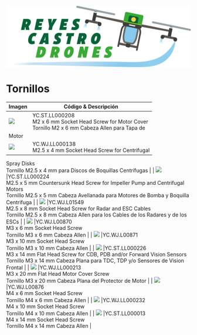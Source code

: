 [![](/Reyes-Castro-Drones_LOGO.png "Volver a la Página de Inicio")](/README.md)

# Tornillos

| Imagen | Código & Descripción |
| ------ | -------------------- |
| <img src="./YC.ST.LL000208.png" width="100"> |YC.ST.LL000208 <br>M2 x 6 mm Socket Head Screw for Motor Cover<br>Tornillo M2 x 6 mm Cabeza Allen para Tapa de
Motor |
| <img src="./YC.WJ.LL000138.png" width="100"> |YC.WJ.LL000138 <br>M2.5 x 4 mm Socket Head Screw for Centrifugal
Spray Disks<br>Tornillo M2.5 x 4 mm para Discos de Boquillas
Centrífugas |
| <img src="./YC.ST.LL000224.png" width="100"> |YC.ST.LL000224 <br>M2.5 x 5 mm Countersunk Head Screw for
Impeller Pump and Centrifugal Motors<br>Tornillo M2.5 x 5 mm Cabeza Avellanada para
Motores de Bomba y Boquilla Centrifuga |
| <img src="./YC.WJ.L01549.png" width="100"> |YC.WJ.L01549 <br>M2.5 x 8 mm Socket Head Screw for Radar and
ESC Cables<br>Tornillo M2.5 x 8 mm Cabeza Allen para los
Cables de los Radares y de los ESCs |
| <img src="./YC.WJ.L00870.png" width="100"> |YC.WJ.L00870 <br>M3 x 6 mm Socket Head Screw<br>Tornillo M3 x 6 mm Cabeza Allen |
| <img src="./YC.WJ.L00871.png" width="100"> |YC.WJ.L00871 <br>M3 x 10 mm Socket Head Screw<br>Tornillo M3 x 10 mm Cabeza Allen |
| <img src="./YC.ST.LL000226.png" width="100"> |YC.ST.LL000226 <br>M3 x 14 mm Flat Head Screw for CDB, PDB
and/or Forward Vision Sensors<br>Tornillo M3 x 14 mm Cabeza Plana para TDC,
TDP y/o Sensores de Vision Frontal |
| <img src="./YC.WJ.LL000213.png" width="100"> |YC.WJ.LL000213 <br>M3 x 20 mm Flat Head Motor Cover Screw<br>Tornillo M3 x 20 mm Cabeza Plana del Protector
de Motor |
| <img src="./YC.WJ.L00876.png" width="100"> |YC.WJ.L00876 <br>M4 x 6 mm Socket Head Screw<br>Tornillo M4 x 6 mm Cabeza Allen |
| <img src="./YC.WJ.LL000232.png" width="100"> |YC.WJ.LL000232 <br>M4 x 10 mm Socket Head Screw<br>Tornillo M4 x 10 mm Cabeza Allen |
| <img src="./YC.ST.LL000013.png" width="100"> |YC.ST.LL000013 <br>M4 x 14 mm Socket Head Screw<br>Tornillo M4 x 14 mm Cabeza Allen |
